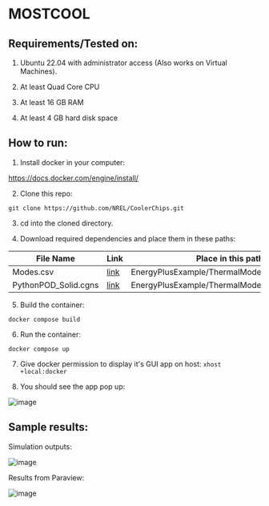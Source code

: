 
  
  
  
  

# MOSTCOOL

  

## Requirements/Tested on:

1. Ubuntu 22.04 with administrator access (Also works on Virtual Machines).

2. At least Quad Core CPU

3. At least 16 GB RAM

4. At least 4 GB hard disk space

  
  

## How to run:

  

1. Install docker in your computer:

https://docs.docker.com/engine/install/

  

2. Clone this repo:

`git clone https://github.com/NREL/CoolerChips.git`

  

3. cd into the cloned directory.

4. Download required dependencies and place them in these paths:

  


| File Name            | Link                                                                                          | Place in this path in local directory                          |
|----------------------|-----------------------------------------------------------------------------------------------|----------------------------------------------------------------|
| Modes.csv            | [link](https://drive.google.com/file/d/19H1HXCjzYx6ymz6PY_3xEAhDZdyza7D0/view?usp=sharing)    | EnergyPlusExample/ThermalModel_datacenter/Modes.csv            |
| PythonPOD_Solid.cgns | [link](https://drive.google.com/file/d/19Ed_tRQhcz2zkdxL1GT-yD_eb6NXPUdn/view?usp=drive_link) | EnergyPlusExample/ThermalModel_datacenter/PythonPOD_Solid.cgns |

  

5. Build the container:

`docker compose build`

6. Run the container:

`docker compose up`

7. Give docker permission to display it's GUI app on host: `xhost +local:docker`

  

8. You should see the app pop up:

![image](https://github.com/NREL/CoolerChips/assets/45446967/39e9495c-0458-42ae-86ea-47ae77e3990c)

  

## Sample results:

  

Simulation outputs:

![image](https://github.com/NREL/CoolerChips/assets/45446967/9dc5e93b-0303-4de4-87fd-588b7e70efc9)

  
  
  
  

Results from Paraview:

![image](https://github.com/NREL/CoolerChips/assets/45446967/f607abac-d3b3-4069-8778-86b1e5648a14)

